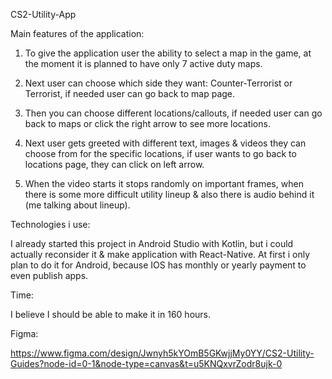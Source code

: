 CS2-Utility-App

  
  Main features of the application:
  1. To give the application user the ability to select a map in the game, at the moment it is planned to have only 7 active duty maps.
    
  2. Next user can choose which side they want: Counter-Terrorist or Terrorist, if needed user can go back to map page.
    
  3. Then you can choose different locations/callouts, if needed user can go back to maps or click the right arrow to see more locations.
    
  4. Next user gets greeted with different text, images & videos they can choose from for the specific locations, if user wants to go back to locations page, they      can click on left arrow.

  5. When the video starts it stops randomly on important frames, when there is some more difficult utility lineup & also there is audio behind it (me talking          about lineup).

  Technologies i use:
  
  I already started this project in Android Studio with Kotlin, but i could actually reconsider it & make application with React-Native.
  At first i only plan to do it for Android, because IOS has monthly or yearly payment to even publish apps.

  Time:
  
  I believe I should be able to make it in 160 hours.

  Figma:

  https://www.figma.com/design/Jwnyh5kYOmB5GKwjjMy0YY/CS2-Utility-Guides?node-id=0-1&node-type=canvas&t=u5KNQxvrZodr8ujk-0
